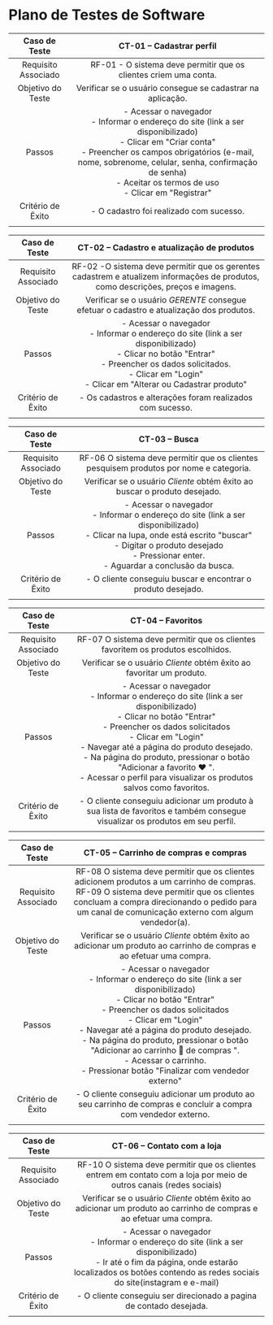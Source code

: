 # Plano de Testes de Software

<span style="color:red">
 
| **Caso de Teste** 	| **CT-01 – Cadastrar perfil** 	|
|:---:	|:---:	|
|	Requisito Associado 	| RF-01 - O sistema deve permitir que os clientes criem uma conta. |
| Objetivo do Teste 	| Verificar se o usuário consegue se cadastrar na aplicação. |
| Passos 	| - Acessar o navegador <br> - Informar o endereço do site (link a ser disponibilizado)<br> - Clicar em "Criar conta" <br> - Preencher os campos obrigatórios (e-mail, nome, sobrenome, celular, senha, confirmação de senha) <br> - Aceitar os termos de uso <br> - Clicar em "Registrar" |
|Critério de Êxito | - O cadastro foi realizado com sucesso. |
|  	|  	|

| **Caso de Teste** 	| **CT-02 – Cadastro e atualização de produtos**	|
|:---:	|:---:	|
|Requisito Associado | RF-02	-O sistema deve permitir que os gerentes cadastrem e atualizem informações de produtos, como descrições, preços e imagens. |
| Objetivo do Teste 	| Verificar se o usuário *GERENTE* consegue efetuar o cadastro e atualização dos produtos. |
| Passos 	| - Acessar o navegador <br> - Informar o endereço do site (link a ser disponibilizado)<br> - Clicar no botão "Entrar" <br> - Preencher os dados solicitados. <br> - Clicar em "Login" <br> - Clicar em "Alterar ou Cadastrar produto" |
|Critério de Êxito | - Os cadastros e alterações foram realizados com sucesso. |
|  	|  	|

| **Caso de Teste** 	| **CT-03 – Busca**	|
|:---:	|:---:	|
|Requisito Associado | RF-06 O sistema deve permitir que os clientes pesquisem produtos por nome e categoria. |
| Objetivo do Teste 	| Verificar se o usuário *Cliente* obtém êxito ao buscar o produto desejado. |
| Passos 	| - Acessar o navegador <br> - Informar o endereço do site (link a ser disponibilizado)<br> - Clicar na lupa, onde está escrito "buscar" <br> - Digitar o produto desejado <br> - Pressionar enter. <br> - Aguardar a conclusão da busca. |
|Critério de Êxito | - O cliente conseguiu buscar e encontrar o produto desejado. |
|  	|  	|

| **Caso de Teste** 	| **CT-04 – Favoritos**	|
|:---:	|:---:	|
|Requisito Associado | RF-07 O sistema deve permitir que os clientes favoritem os produtos escolhidos. |
| Objetivo do Teste 	| Verificar se o usuário *Cliente* obtém êxito ao favoritar um produto. |
| Passos 	| - Acessar o navegador <br> - Informar o endereço do site (link a ser disponibilizado)<br> - Clicar no botão "Entrar" <br> - Preencher os dados solicitados <br> - Clicar em "Login" <br> - Navegar até a página do produto desejado. <br> - Na página do produto, pressionar o botão "Adicionar a favorito ♥ ". <br> - Acessar o perfil para visualizar os produtos salvos como favoritos. |
|Critério de Êxito | - O cliente conseguiu adicionar um produto à sua lista de favoritos e também consegue visualizar os produtos em seu perfil. |
|  	|  	|

| **Caso de Teste** 	| **CT-05 – Carrinho de compras e compras**	|
|:---:	|:---:	|
|Requisito Associado | RF-08 O sistema deve permitir que os clientes adicionem produtos a um carrinho de compras. <br> RF-09 O sistema deve permitir que os clientes concluam a compra direcionando o pedido para um canal de comunicação externo com algum vendedor(a). |
| Objetivo do Teste 	| Verificar se o usuário *Cliente* obtém êxito ao adicionar um produto ao carrinho de compras e ao efetuar uma compra. |
| Passos 	| - Acessar o navegador <br> - Informar o endereço do site (link a ser disponibilizado)<br> - Clicar no botão "Entrar" <br> - Preencher os dados solicitados <br> - Clicar em "Login" <br> - Navegar até a página do produto desejado. <br> - Na página do produto, pressionar o botão "Adicionar ao carrinho 🛒 de compras ". <br> - Acessar o carrinho. <br> - Pressionar botão  "Finalizar com vendedor externo" <br>   |
|Critério de Êxito | - O cliente conseguiu adicionar um produto ao seu carrinho de compras e concluir a compra com vendedor externo. |
|  	|  	|

| **Caso de Teste** 	| **CT-06 – Contato com a loja**	|
|:---:	|:---:	|
|Requisito Associado | RF-10 O sistema deve permitir que os clientes entrem em contato com a loja por meio de outros canais (redes sociais) |
| Objetivo do Teste 	| Verificar se o usuário *Cliente* obtém êxito ao adicionar um produto ao carrinho de compras e ao efetuar uma compra. |
| Passos 	| - Acessar o navegador <br> - Informar o endereço do site (link a ser disponibilizado)<br> - Ir até o fim da página, onde estarão localizados os botões contendo as redes sociais do site(instagram e e-mail)  |
|Critério de Êxito | - O cliente conseguiu ser direcionado a pagina de contado desejada. |
|  	|  	|

